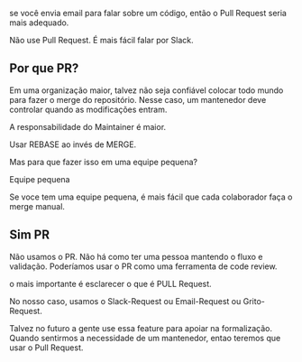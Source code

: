 se você envia email para falar sobre um código, então o Pull Request
seria mais adequado.

Não use Pull Request.
É mais fácil falar por Slack.

Por que PR?
------------

Em uma organização maior, talvez não seja confiável colocar todo mundo
para fazer o merge do repositório. Nesse caso, um mantenedor deve
controlar quando as modificações entram.

A responsabilidade do Maintainer é maior.

Usar REBASE ao invés de MERGE.

Mas para que fazer isso em uma equipe pequena?


Equipe pequena

Se voce tem uma equipe pequena, é mais fácil que cada colaborador faça
o merge manual.

Sim PR
-------

Não usamos o PR. Não há como ter uma pessoa mantendo o fluxo e validação.
Poderíamos usar o PR como uma ferramenta de code review.

o mais importante é esclarecer o que é PULL Request.

No nosso caso, usamos o Slack-Request ou Email-Request ou Grito-Request.


Talvez no futuro a gente use essa feature para apoiar na formalização.
Quando sentirmos a necessidade de um mantenedor, entao teremos que usar
o Pull Request. 
